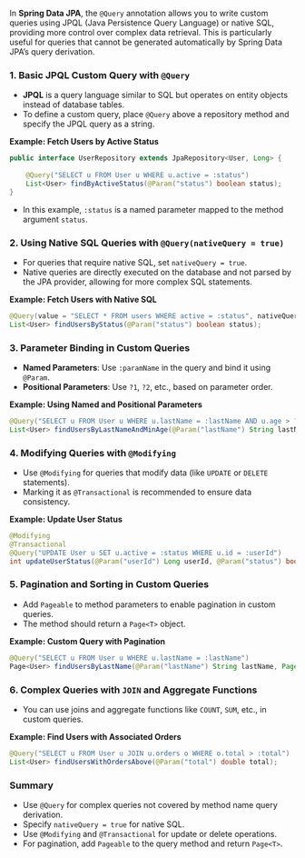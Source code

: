 In **Spring Data JPA**, the `@Query` annotation allows you to write custom queries using JPQL (Java Persistence Query Language) or native SQL, providing more control over complex data retrieval. This is particularly useful for queries that cannot be generated automatically by Spring Data JPA’s query derivation.

### 1. **Basic JPQL Custom Query with `@Query`**

   - **JPQL** is a query language similar to SQL but operates on entity objects instead of database tables.
   - To define a custom query, place `@Query` above a repository method and specify the JPQL query as a string.
   
   **Example: Fetch Users by Active Status**

   ```java
   public interface UserRepository extends JpaRepository<User, Long> {
       
       @Query("SELECT u FROM User u WHERE u.active = :status")
       List<User> findByActiveStatus(@Param("status") boolean status);
   }
   ```

   - In this example, `:status` is a named parameter mapped to the method argument `status`.

### 2. **Using Native SQL Queries with `@Query(nativeQuery = true)`**

   - For queries that require native SQL, set `nativeQuery = true`.
   - Native queries are directly executed on the database and not parsed by the JPA provider, allowing for more complex SQL statements.

   **Example: Fetch Users with Native SQL**

   ```java
   @Query(value = "SELECT * FROM users WHERE active = :status", nativeQuery = true)
   List<User> findUsersByStatus(@Param("status") boolean status);
   ```

### 3. **Parameter Binding in Custom Queries**

   - **Named Parameters**: Use `:paramName` in the query and bind it using `@Param`.
   - **Positional Parameters**: Use `?1`, `?2`, etc., based on parameter order.

   **Example: Using Named and Positional Parameters**

   ```java
   @Query("SELECT u FROM User u WHERE u.lastName = :lastName AND u.age > ?1")
   List<User> findUsersByLastNameAndMinAge(@Param("lastName") String lastName, int age);
   ```

### 4. **Modifying Queries with `@Modifying`**

   - Use `@Modifying` for queries that modify data (like `UPDATE` or `DELETE` statements).
   - Marking it as `@Transactional` is recommended to ensure data consistency.

   **Example: Update User Status**

   ```java
   @Modifying
   @Transactional
   @Query("UPDATE User u SET u.active = :status WHERE u.id = :userId")
   int updateUserStatus(@Param("userId") Long userId, @Param("status") boolean status);
   ```

### 5. **Pagination and Sorting in Custom Queries**

   - Add `Pageable` to method parameters to enable pagination in custom queries.
   - The method should return a `Page<T>` object.

   **Example: Custom Query with Pagination**

   ```java
   @Query("SELECT u FROM User u WHERE u.lastName = :lastName")
   Page<User> findUsersByLastName(@Param("lastName") String lastName, Pageable pageable);
   ```

### 6. **Complex Queries with `JOIN` and Aggregate Functions**

   - You can use joins and aggregate functions like `COUNT`, `SUM`, etc., in custom queries.

   **Example: Find Users with Associated Orders**

   ```java
   @Query("SELECT u FROM User u JOIN u.orders o WHERE o.total > :total")
   List<User> findUsersWithOrdersAbove(@Param("total") double total);
   ```

### Summary

- Use `@Query` for complex queries not covered by method name query derivation.
- Specify `nativeQuery = true` for native SQL.
- Use `@Modifying` and `@Transactional` for update or delete operations.
- For pagination, add `Pageable` to the query method and return `Page<T>`.